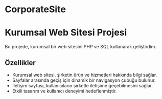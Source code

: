 # CorporateSite
# Kurumsal Web Sitesi Projesi

Bu projede, kurumsal bir web sitesini PHP ve SQL kullanarak geliştirdim. 

## Özellikler

- Kurumsal web sitesi, şirketin ürün ve hizmetleri hakkında bilgi sağlar.
- Sayfalar arasında geçiş için dinamik bir navigasyon çubuğu bulunur.
- İletişim sayfası, kullanıcıların şirketle iletişime geçebilmesini sağlar.
- Etkili tasarım ve kullanıcı deneyimi hedeflenmiştir.






